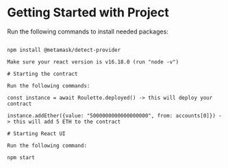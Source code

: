 # Getting Started with Project

Run the following commands to install needed packages:

  ```npm install @openzeppelin/contracts
  
  npm install @metamask/detect-provider

Make sure your react version is v16.18.0 (run "node -v")

# Starting the contract

  Run the following commands:
  
  const instance = await Roulette.deployed() -> this will deploy your contract
  
  instance.addEther({value: "5000000000000000000", from: accounts[0]}) -> this will add 5 ETH to the contract 
  
# Starting React UI

  Run the following command:
  
  npm start

